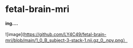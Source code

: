 # fetal-brain-mri

#### ing....

![image](https://github.com/LY4C49/fetal-brain-mri/blob/main/1_0_B_subject-3-stack-1.nii.gz_0_.npy.png）
